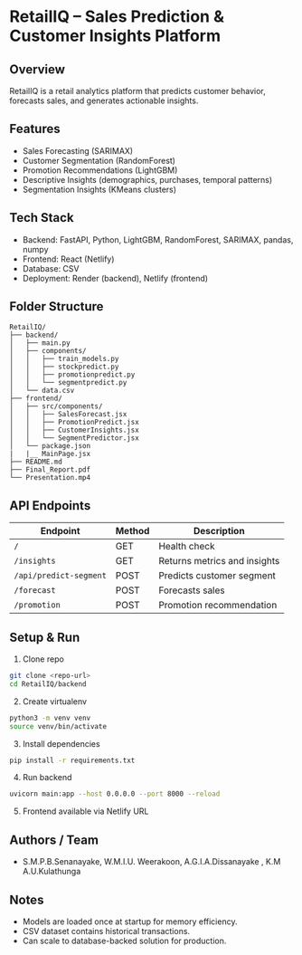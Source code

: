 # RetailIQ – Sales Prediction & Customer Insights Platform

## Overview

RetailIQ is a retail analytics platform that predicts customer behavior, forecasts sales, and generates actionable insights.

## Features

* Sales Forecasting (SARIMAX)
* Customer Segmentation (RandomForest)
* Promotion Recommendations (LightGBM)
* Descriptive Insights (demographics, purchases, temporal patterns)
* Segmentation Insights (KMeans clusters)

## Tech Stack

* Backend: FastAPI, Python, LightGBM, RandomForest, SARIMAX, pandas, numpy
* Frontend: React (Netlify)
* Database: CSV
* Deployment: Render (backend), Netlify (frontend)

## Folder Structure

```
RetailIQ/
├── backend/
│   ├── main.py
│   ├── components/
│   │   ├── train_models.py
│   │   ├── stockpredict.py
│   │   ├── promotionpredict.py
│   │   └── segmentpredict.py
│   └── data.csv
├── frontend/
│   ├── src/components/
│   │   ├── SalesForecast.jsx
│   │   ├── PromotionPredict.jsx
│   │   ├── CustomerInsights.jsx
│   │   └── SegmentPredictor.jsx
│   └── package.json
|   |__ MainPage.jsx
├── README.md
├── Final_Report.pdf
└── Presentation.mp4
```

## API Endpoints

| Endpoint               | Method | Description                  |
| ---------------------- | ------ | ---------------------------- |
| `/`                    | GET    | Health check                 |
| `/insights`            | GET    | Returns metrics and insights |
| `/api/predict-segment` | POST   | Predicts customer segment    |
| `/forecast`            | POST   | Forecasts sales              |
| `/promotion`           | POST   | Promotion recommendation     |

## Setup & Run

1. Clone repo

```bash
git clone <repo-url>
cd RetailIQ/backend
```

2. Create virtualenv

```bash
python3 -m venv venv
source venv/bin/activate
```

3. Install dependencies

```bash
pip install -r requirements.txt
```

4. Run backend

```bash
uvicorn main:app --host 0.0.0.0 --port 8000 --reload
```

5. Frontend available via Netlify URL

## Authors / Team

* S.M.P.B.Senanayake, W.M.I.U. Weerakoon, A.G.I.A.Dissanayake , K.M A.U.Kulathunga


## Notes

* Models are loaded once at startup for memory efficiency.
* CSV dataset contains historical transactions.
* Can scale to database-backed solution for production.
